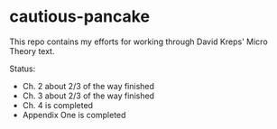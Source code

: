 # cautious-pancake

This repo contains my efforts for working through David Kreps' Micro Theory text.

Status:
- Ch. 2 about 2/3 of the way finished
- Ch. 3 about 2/3 of the way finished
- Ch. 4 is completed
- Appendix One is completed
